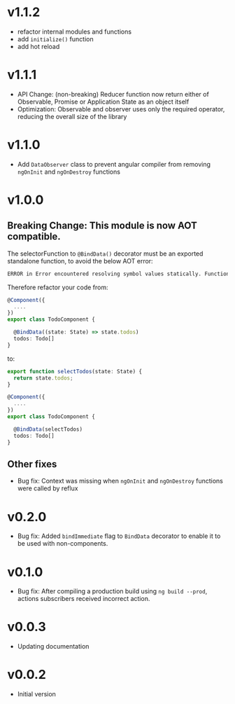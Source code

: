 # v1.1.2
* refactor internal modules and functions
* add `initialize()` function
* add hot reload

# v1.1.1

* API Change: (non-breaking) Reducer function now return either of Observable, Promise or Application State as an object itself
* Optimization: Observable and observer uses only the required operator, reducing the overall size of the library

# v1.1.0

* Add `DataObserver` class to prevent angular compiler from removing `ngOnInit` and `ngOnDestroy` functions

# v1.0.0

## Breaking Change: This module is now AOT compatible.

The selectorFunction to `@BindData()` decorator must be an exported standalone function, to avoid the below AOT error:

```bash
ERROR in Error encountered resolving symbol values statically. Function calls are not supported. Consider replacing the function or lambda with a reference to an exported function
```

Therefore refactor your code from:

```ts
@Component({
  ....
})
export class TodoComponent {

  @BindData((state: State) => state.todos)
  todos: Todo[]
}
```

to:
```ts
export function selectTodos(state: State) {
  return state.todos;
}

@Component({
  ....
})
export class TodoComponent {

  @BindData(selectTodos)
  todos: Todo[]
}
```

## Other fixes

* Bug fix: Context was missing when `ngOnInit` and `ngOnDestroy` functions were called by reflux

# v0.2.0

* Bug fix: Added `bindImmediate` flag to `BindData` decorator to enable it to be used with non-components.

# v0.1.0

* Bug fix: After compiling a production build using `ng build --prod`, actions subscribers received incorrect action.

# v0.0.3

* Updating documentation

# v0.0.2

* Initial version
